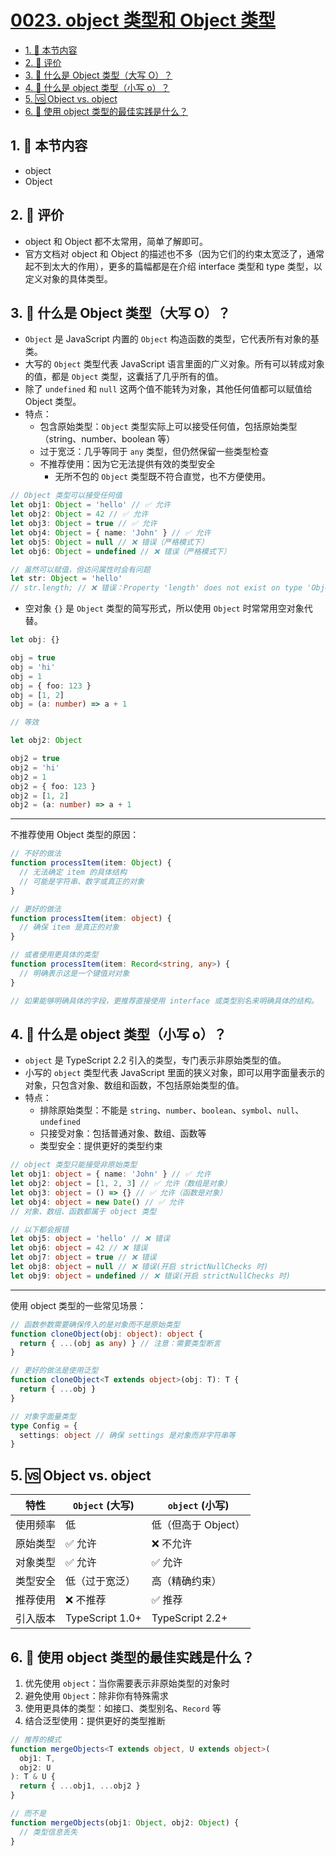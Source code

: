 # [0023. object 类型和 Object 类型](https://github.com/tnotesjs/TNotes.typescript/tree/main/notes/0023.%20object%20%E7%B1%BB%E5%9E%8B%E5%92%8C%20Object%20%E7%B1%BB%E5%9E%8B)

<!-- region:toc -->

- [1. 🎯 本节内容](#1--本节内容)
- [2. 🫧 评价](#2--评价)
- [3. 🤔 什么是 Object 类型（大写 O）？](#3--什么是-object-类型大写-o)
- [4. 🤔 什么是 object 类型（小写 o）？](#4--什么是-object-类型小写-o)
- [5. 🆚 Object vs. object](#5--object-vs-object)
- [6. 🤔 使用 object 类型的最佳实践是什么？](#6--使用-object-类型的最佳实践是什么)

<!-- endregion:toc -->

## 1. 🎯 本节内容

- object
- Object

## 2. 🫧 评价

- object 和 Object 都不太常用，简单了解即可。
- 官方文档对 object 和 Object 的描述也不多（因为它们的约束太宽泛了，通常起不到太大的作用），更多的篇幅都是在介绍 interface 类型和 type 类型，以定义对象的具体类型。

## 3. 🤔 什么是 Object 类型（大写 O）？

- `Object` 是 JavaScript 内置的 `Object` 构造函数的类型，它代表所有对象的基类。
- 大写的 `Object` 类型代表 JavaScript 语言里面的广义对象。所有可以转成对象的值，都是 `Object` 类型，这囊括了几乎所有的值。
- 除了 `undefined` 和 `null` 这两个值不能转为对象，其他任何值都可以赋值给 Object 类型。
- 特点：
  - 包含原始类型：`Object` 类型实际上可以接受任何值，包括原始类型（string、number、boolean 等）
  - 过于宽泛：几乎等同于 `any` 类型，但仍然保留一些类型检查
  - 不推荐使用：因为它无法提供有效的类型安全
    - 无所不包的 `Object` 类型既不符合直觉，也不方便使用。

```ts
// Object 类型可以接受任何值
let obj1: Object = 'hello' // ✅ 允许
let obj2: Object = 42 // ✅ 允许
let obj3: Object = true // ✅ 允许
let obj4: Object = { name: 'John' } // ✅ 允许
let obj5: Object = null // ❌ 错误（严格模式下）
let obj6: Object = undefined // ❌ 错误（严格模式下）

// 虽然可以赋值，但访问属性时会有问题
let str: Object = 'hello'
// str.length; // ❌ 错误：Property 'length' does not exist on type 'Object'
```

- 空对象 `{}` 是 `Object` 类型的简写形式，所以使用 `Object` 时常常用空对象代替。

```ts
let obj: {}

obj = true
obj = 'hi'
obj = 1
obj = { foo: 123 }
obj = [1, 2]
obj = (a: number) => a + 1

// 等效

let obj2: Object

obj2 = true
obj2 = 'hi'
obj2 = 1
obj2 = { foo: 123 }
obj2 = [1, 2]
obj2 = (a: number) => a + 1
```

---

不推荐使用 Object 类型的原因：

```ts
// 不好的做法
function processItem(item: Object) {
  // 无法确定 item 的具体结构
  // 可能是字符串、数字或真正的对象
}

// 更好的做法
function processItem(item: object) {
  // 确保 item 是真正的对象
}

// 或者使用更具体的类型
function processItem(item: Record<string, any>) {
  // 明确表示这是一个键值对对象
}

// 如果能够明确具体的字段，更推荐直接使用 interface 或类型别名来明确具体的结构。
```

## 4. 🤔 什么是 object 类型（小写 o）？

- `object` 是 TypeScript 2.2 引入的类型，专门表示非原始类型的值。
- 小写的 `object` 类型代表 JavaScript 里面的狭义对象，即可以用字面量表示的对象，只包含对象、数组和函数，不包括原始类型的值。
- 特点：
  - 排除原始类型：不能是 `string`、`number`、`boolean`、`symbol`、`null`、`undefined`
  - 只接受对象：包括普通对象、数组、函数等
  - 类型安全：提供更好的类型约束

```ts
// object 类型只能接受非原始类型
let obj1: object = { name: 'John' } // ✅ 允许
let obj2: object = [1, 2, 3] // ✅ 允许（数组是对象）
let obj3: object = () => {} // ✅ 允许（函数是对象）
let obj4: object = new Date() // ✅ 允许
// 对象、数组、函数都属于 object 类型

// 以下都会报错
let obj5: object = 'hello' // ❌ 错误
let obj6: object = 42 // ❌ 错误
let obj7: object = true // ❌ 错误
let obj8: object = null // ❌ 错误(开启 strictNullChecks 时)
let obj9: object = undefined // ❌ 错误(开启 strictNullChecks 时)
```

---

使用 object 类型的一些常见场景：

```ts
// 函数参数需要确保传入的是对象而不是原始类型
function cloneObject(obj: object): object {
  return { ...(obj as any) } // 注意：需要类型断言
}

// 更好的做法是使用泛型
function cloneObject<T extends object>(obj: T): T {
  return { ...obj }
}

// 对象字面量类型
type Config = {
  settings: object // 确保 settings 是对象而非字符串等
}
```

## 5. 🆚 Object vs. object

| 特性     | `Object` (大写) | `object` (小写)     |
| -------- | --------------- | ------------------- |
| 使用频率 | 低              | 低（但高于 Object） |
| 原始类型 | ✅ 允许         | ❌ 不允许           |
| 对象类型 | ✅ 允许         | ✅ 允许             |
| 类型安全 | 低（过于宽泛）  | 高（精确约束）      |
| 推荐使用 | ❌ 不推荐       | ✅ 推荐             |
| 引入版本 | TypeScript 1.0+ | TypeScript 2.2+     |

## 6. 🤔 使用 object 类型的最佳实践是什么？

1. 优先使用 `object`：当你需要表示非原始类型的对象时
2. 避免使用 `Object`：除非你有特殊需求
3. 使用更具体的类型：如接口、类型别名、`Record` 等
4. 结合泛型使用：提供更好的类型推断

```ts
// 推荐的模式
function mergeObjects<T extends object, U extends object>(
  obj1: T,
  obj2: U
): T & U {
  return { ...obj1, ...obj2 }
}

// 而不是
function mergeObjects(obj1: Object, obj2: Object) {
  // 类型信息丢失
}
```
